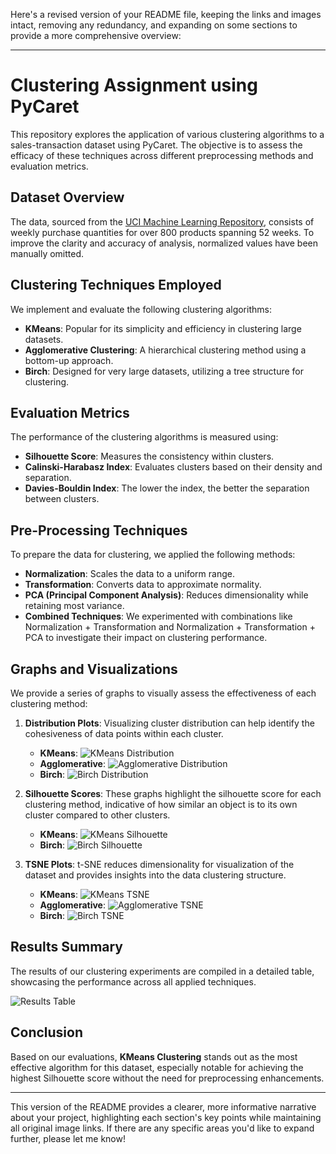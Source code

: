 Here's a revised version of your README file, keeping the links and images intact, removing any redundancy, and expanding on some sections to provide a more comprehensive overview:

---

# Clustering Assignment using PyCaret

This repository explores the application of various clustering algorithms to a sales-transaction dataset using PyCaret. The objective is to assess the efficacy of these techniques across different preprocessing methods and evaluation metrics.

## Dataset Overview

The data, sourced from the [UCI Machine Learning Repository](https://archive.ics.uci.edu/dataset/396/sales+transactions+dataset+weekly), consists of weekly purchase quantities for over 800 products spanning 52 weeks. To improve the clarity and accuracy of analysis, normalized values have been manually omitted.

## Clustering Techniques Employed

We implement and evaluate the following clustering algorithms:
- **KMeans**: Popular for its simplicity and efficiency in clustering large datasets.
- **Agglomerative Clustering**: A hierarchical clustering method using a bottom-up approach.
- **Birch**: Designed for very large datasets, utilizing a tree structure for clustering.

## Evaluation Metrics

The performance of the clustering algorithms is measured using:
- **Silhouette Score**: Measures the consistency within clusters.
- **Calinski-Harabasz Index**: Evaluates clusters based on their density and separation.
- **Davies-Bouldin Index**: The lower the index, the better the separation between clusters.

## Pre-Processing Techniques

To prepare the data for clustering, we applied the following methods:
- **Normalization**: Scales the data to a uniform range.
- **Transformation**: Converts data to approximate normality.
- **PCA (Principal Component Analysis)**: Reduces dimensionality while retaining most variance.
- **Combined Techniques**: We experimented with combinations like Normalization + Transformation and Normalization + Transformation + PCA to investigate their impact on clustering performance.

## Graphs and Visualizations

We provide a series of graphs to visually assess the effectiveness of each clustering method:
1. **Distribution Plots**: Visualizing cluster distribution can help identify the cohesiveness of data points within each cluster.
   - **KMeans**: ![KMeans Distribution](images/Distribution/KMeans.png)
   - **Agglomerative**: ![Agglomerative Distribution](images/Distribution/Agglomerative.png)
   - **Birch**: ![Birch Distribution](images/Distribution/Birch.png)

2. **Silhouette Scores**: These graphs highlight the silhouette score for each clustering method, indicative of how similar an object is to its own cluster compared to other clusters.
   - **KMeans**: ![KMeans Silhouette](images/Silhouette/KMeans.png)
   - **Birch**: ![Birch Silhouette](images/Silhouette/Birch.png)

3. **TSNE Plots**: t-SNE reduces dimensionality for visualization of the dataset and provides insights into the data clustering structure.
   - **KMeans**: ![KMeans TSNE](images/TSNE/KMeans.png)
   - **Agglomerative**: ![Agglomerative TSNE](images/TSNE/Agglomerative.png)
   - **Birch**: ![Birch TSNE](images/TSNE/Birch.png)

## Results Summary

The results of our clustering experiments are compiled in a detailed table, showcasing the performance across all applied techniques.

![Results Table](images/FinalResult.png)

## Conclusion

Based on our evaluations, **KMeans Clustering** stands out as the most effective algorithm for this dataset, especially notable for achieving the highest Silhouette score without the need for preprocessing enhancements.

---

This version of the README provides a clearer, more informative narrative about your project, highlighting each section's key points while maintaining all original image links. If there are any specific areas you'd like to expand further, please let me know!
